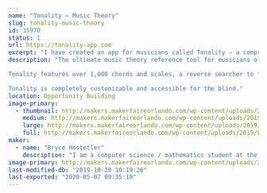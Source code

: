 ```yaml
---
name: "Tonality – Music Theory"
slug: tonality-music-theory
id: 35970
status: 1
url: https://tonality-app.com
excerpt: "I have created an app for musicians called Tonality – a comprehensive guide to chords, scales, and much more. It has tons of interactive features to demonstrate, including the ability to play it like a musical instrument, plug in a MIDI keyboard, or identify chords from acoustic instruments like guitars. Tonality is also accessible for the blind."
description: "The ultimate music theory reference tool for musicians of all skill levels. Tonality allows you to view and listen to a large database of piano chords and scales and features a chord-recognition tool that can identify chords you play on your instrument. You can run Tonality as an AUv3 MIDI receiver and view chords that match MIDI input you route to it, or as a MIDI source and send chords to other apps. 

Tonality features over 1,000 chords and scales, a reverse searcher to find chords/scales that contain certain notes, the ability to create custom chords/scales, detailed information about each (including guitar/ukulele charts), scale fingerings, an interactive circle of fifths, and more. It is fully compatible and interactive with MIDI keyboards as well, and can display chords in sheet music form in real time. Tonality also features a detailed ear training section and a musical terminology dictionary.

Tonality is completely customizable and accessible for the blind."
location: Opportunity Building
image-primary:
  - thumbnail: http://makers.makerfaireorlando.com/wp-content/uploads/2019/08/iTunesArtwork@3x-1-150x150.png
    medium: http://makers.makerfaireorlando.com/wp-content/uploads/2019/08/iTunesArtwork@3x-1-300x300.png
    large: http://makers.makerfaireorlando.com/wp-content/uploads/2019/08/iTunesArtwork@3x-1-1024x1024.png
    full: http://makers.makerfaireorlando.com/wp-content/uploads/2019/08/iTunesArtwork@3x-1.png
maker:
  - name: "Bryce Hostetler"
    description: "I am a computer science / mathematics student at the University of Florida. I am also interested in music – I have played piano for over 11 years as well as trumpet and bass for four years. In my spare time I have been working on an app called Tonality, which is designed to be the ultimate tool for musicians of all levels. I went to Maker Faire once with my high school robotics team (Roaring Riptide)."
image-primary: http://makers.makerfaireorlando.com/wp-content/uploads/2019/08/iTunesArtwork@3x-1024x1024.png
last-modified-db: "2019-10-28 10:19:26"
last-exported: "2020-05-07 09:35:10"
---
```

